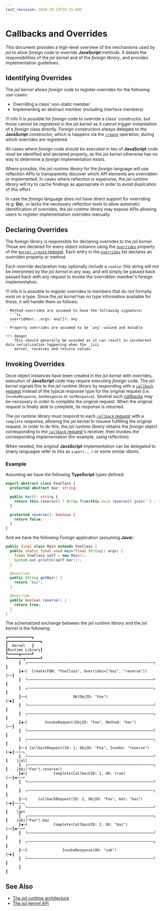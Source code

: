 ```yaml
---
last_revision: 2020-10-14T10:25:00Z
---
```


# Callbacks and Overrides

This document provides a high-level overview of the mechanisms used by _jsii_ to allow _foreign_ code to override
**JavaScript** methods. It details the responsibilities of the _jsii kernel_ and of the _foreign library_, and provides
implementation guidelines.

## Identifying Overrides

The _jsii kernel_ allows _foreign_ code to register overrides for the following use-cases:

- Overriding a class' non-static member
- Implementing an abstract member (including interface members)

!!! info
    It is possible for _foreign_ code to override a class' constructor, but those cannot be registered in the _jsii
    kernel_ as it cannot trigger instantiation of a _foreign_ class directly. _Foreign_ constructors always delegate to
    the **JavaScript** constructor, which is happens via the [`create`][kernel.create] operation, during which overrides
    are registered.

All cases where _foreign_ code should be executed in lieu of **JavaScript** code must be identified and declared
properly, as the _jsii kernel_ otherwise has no way to determine a _foreign_ implementation exists.

Where possible, the _jsii runtime library_ for the _foreign_ language will use reflection APIs to transparently discover
which API elements are overridden or implemented. In cases where reflection is expensive, the _jsii runtime library_
will try to cache findings as appropriate in order to avoid duplication of this effort.

In case the _foreign_ language does not have direct support for overriding (e.g: **Go**), or lacks the necessary
reflection tools to allow automatic identification of overrides, the _jsii runtime library_ may expose APIs allowing
users to register implementation overrides manually.

## Declaring Overrides

The foreign library is responsible for declaring overrides to the _jsii kernel_. Those are declared for every object
instance using the [`overrides`][kernel.create.overrides] property of the [`kernel.create` request][kernel.create]. Each
entry in the [`overrides`][kernel.create.overrides] list declares an overriden property or method.

Each override declaration may optionally include a `cookie`: this string will not be interpreted by the _jsii kernel_ in
any way, and will simply be passed back passed back with any request to invoke the overridden member's foreign
implementation.

!!! info
    It is possible to register overrides to members that do not formally exist on a type. Since the _jsii kernel_ has no
    type information available for those, it will handle them as follows:

    - Method overrides are assumed to have the following signature:
      ```ts
      overridden(...args: any[]): any
      ```
    - Property overrides are assumed to be `any`-valued and mutable

    !!! danger
        This should generally be avoided as it can result in incoherent data serialization happening when the _jsii
        kernel_ receives and returns values.

[kernel.create]: ../../specification/3-kernel-api.md#creating-objects
[kernel.create.overrides]: ../../specification/3-kernel-api.md#overrides

## Invoking Overrides

Once object instances have been created in the _jsii kernel_ with overrides, execution of **JavaScript** code may
require executing _foreign_ code. The _jsii kernel_ signals this to the _jsii runtime library_ by responding with a
[`callback` request][kernel.callback] instead of the typical response type for the original request (i.e:
`InvokeResponse`, `GetResponse` or `SetResponse`). Several such [callbacks][kernel.callback] may be necessary in order
to complete the original request. When the original request is finally able to complete, its response is returned.

The _jsii runtime library_ must respond to each [`callback` request][kernel.callback] with a `complete` response,
allowing the _jsii kernel_ to resume fulfilling the original request. In order to do this, the _jsii runtime library_
obtains the _foreign_ object corresponding to the [`callback` request][kernel.callback]'s receiver, then invokes the
corresponding implementation (for example, using reflection).

When needed, the _original_ **JavaScript** implementation can be delegated to (many languages refer to this as
`super(...)` or some similar idiom).

[kernel.callback]: ../../specification/3-kernel-api.md#a-note-about-callbacks

### Example

Assuming we have the following **TypeScript** types defined:

```ts
export abstract class FooClass {
  protected abstract baz: string;

  public bar(): string {
    return this.reverse() ? Array.from(this.baz).reverse().join('') : this.baz;
  }

  protected reverse(): boolean {
    return false;
  }
}
```

And we have the following _Foreign_ application (assuming **Java**):

```java
public final class Main extends FooClass {
  public static final void main(final String[] args) {
    final FooClass self = new Main();
    System.out.println(self.bar());
  }

  @Override
  public String getBaz() {
    return "baz";
  }

  @Override
  public boolean reverse() {
    return true;
  }
}
```

The schematized exchange between the _jsii runtime library_ and the _jsii kernel_ is the following:

<!-- Original in `callbacks.monopic`, authored using Monodraw  (https://monodraw.helftone.com) -->

```
┏━━━━━━━━━━━┓                                                  ┏━━━━━━━━━━━━━━━┓
┃  Kernel   ┃                                                  ┃Runtime Library┃
┗━━━━━┳━━━━━┛                                                  ┗━━━━━━━┳━━━━━━━┛
      ┃  ┌──────────────────────────────────────────────────────────┐  ┃
      ┃◀─┤  Create(FQN: "FooClass", Overrides=["baz", "reverse"])   ├──┃
      ┃  └──────────────────────────────────────────────────────────┘  ┃
      ┃  ┌──────────────────────────────────────────────────────────┐  ┃
      ┃──┤                     OK(ObjID: "Foo")                     ├─▶┃
      ┃  └──────────────────────────────────────────────────────────┘  ┃
      ┃  ┌──────────────────────────────────────────────────────────┐  ┃
      ┃◀─┤        InvokeRequest(ObjID: "Foo", Method: "bar")        ├──┃
      ┃  └──────────────────────────────────────────────────────────┘  ┃
      ┃  ┌──────────────────────────────────────────────────────────┐  ┃
      ┃──┤ CallbackRequest(ID: 1, ObjID: "Foo", Invoke: "reverse")  ├─▶┃────┐
      ┃  └──────────────────────────────────────────────────────────┘  ┃    │call
      ┃  ┌──────────────────────────────────────────────────────────┐  ┃    │obj("Foo").reverse()
      ┃◀─┤            Complete(CallbackID: 1, OK: true)             ├──┃◀───┘
      ┃  └──────────────────────────────────────────────────────────┘  ┃
      ┃  ┌──────────────────────────────────────────────────────────┐  ┃
      ┃──┤     CallbackRequest(ID: 2, ObjID: "Foo", Get: "baz")     ├─▶┃────┐
      ┃  └──────────────────────────────────────────────────────────┘  ┃    │get
      ┃  ┌──────────────────────────────────────────────────────────┐  ┃    │obj("Foo").baz
      ┃◀─┤            Complete(CallbackID: 2, OK: "baz")            ├──┃◀───┘
      ┃  └──────────────────────────────────────────────────────────┘  ┃
      ┃  ┌──────────────────────────────────────────────────────────┐  ┃
      ┃──┤                InvokeResponse(OK: "zab")                 ├─▶┃
      ┃  └──────────────────────────────────────────────────────────┘  ┃
      ┃                                                                ┃
```

## See Also

- [The _jsii_ runtime architecture](../../overview/runtime-architecture.md)
- [The _jsii_ kernel API](../../specification/3-kernel-api.md)
